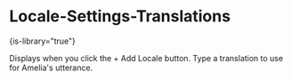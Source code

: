 # Locale-Settings-Translations

{is-library="true"}

<snippet id="Locale-Settings-Translations_snippet">



Displays when you click the + Add Locale button. Type a translation to use for Amelia's utterance.


</snippet>